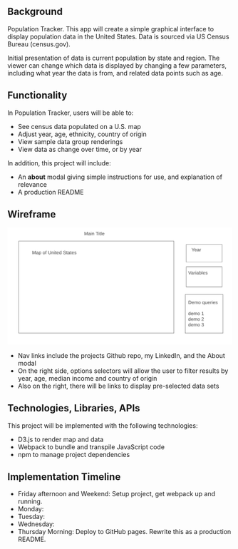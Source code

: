 ## Background

Population Tracker. This app will create a simple graphical interface to display population data in the United States. Data is sourced via US Census Bureau (census.gov).

Initial presentation of data is current population by state and region. The viewer can change which data is displayed by changing a few parameters, including what year the data is from, and related data points such as age.

## Functionality

In Population Tracker, users will be able to:

- See census data populated on a U.S. map
- Adjust year, age, ethnicity, country of origin
- View sample data group renderings
- View data as change over time, or by year

In addition, this project will include:

- An **about** modal giving simple instructions for use, and explanation of relevance
- A production README

## Wireframe

![wireframe](https://github.com/evanhundred/js_project/blob/main/wireframe.png)

- Nav links include the projects Github repo, my LinkedIn, and the About modal
- On the right side, options selectors will allow the user to filter results by year, age, median income and country of origin
- Also on the right, there will be links to display pre-selected data sets

## Technologies, Libraries, APIs

This project will be implemented with the following technologies:

- D3.js to render map and data
- Webpack to bundle and transpile JavaScript code
- npm to manage project dependencies

## Implementation Timeline

- Friday afternoon and Weekend: Setup project, get webpack up and running.
- Monday:
- Tuesday:
- Wednesday:
- Thursday Morning: Deploy to GitHub pages. Rewrite this as a production README.
